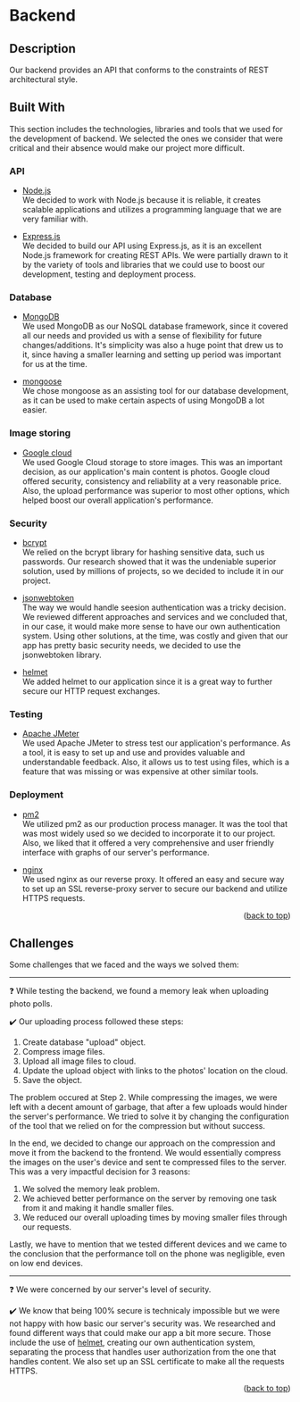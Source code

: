 <div id="top"></div>


<!-- ABOUT THE PROJECT -->
# Backend

## Description

Our backend provides an API that conforms to the constraints of REST architectural style.



## Built With

This section includes the technologies, libraries and tools that we used for the development of backend. We selected the ones we consider that were critical and their absence would make our project more difficult.

### API

-   [Node.js](https://nodejs.org/en/about/)   
We decided to work with Node.js because it is reliable, it creates scalable applications and utilizes a programming language that we are very familiar with.

-   [Express.js](https://expressjs.com/)   
We decided to build our API using Express.js, as it is an excellent Node.js framework for creating REST APIs. We were partially drawn to it by the variety of tools and libraries that we could use to boost our development, testing and deployment process. 


### Database

-   [MongoDB](https://www.mongodb.com/)   
We used MongoDB as our NoSQL database framework, since  it covered all our needs and provided us with a sense of flexibility for future changes/additions. It's  simplicity was also a huge point that drew us to it, since having a smaller learning and setting up period was important for us at the time. 

-   [mongoose](https://mongoosejs.com/)   
We chose mongoose as an assisting tool for our database development, as it can be used to make certain aspects of using MongoDB a lot easier.



### Image storing

-   [Google cloud](https://cloud.google.com/storage)   
We used Google Cloud storage to store images. This was an important decision, as our application's main content is photos. Google cloud offered security, consistency and reliability at a very reasonable price. Also, the upload performance was superior to most other options, which helped boost our overall application's performance.


### Security 

-   [bcrypt](https://www.npmjs.com/package/bcrypt)   
We relied on the bcrypt library for hashing sensitive data, such us passwords. Our research showed that it was the undeniable superior solution, used by millions of projects, so we decided to include it in our project.

-   [jsonwebtoken](https://www.npmjs.com/package/jsonwebtoken)   
The way we would handle seesion authentication was a tricky decision. We reviewed different approaches and services and we concluded that, in our case, it would make more sense to have our own authentication system. Using other solutions, at the time, was costly and given that our app has pretty basic security needs, we decided to use the jsonwebtoken library.

-   [helmet](https://www.npmjs.com/package/helmet)   
We added helmet to our application since it is a great way to further secure our HTTP request exchanges. 

### Testing 

-   [Apache JMeter](https://jmeter.apache.org/)   
We used Apache JMeter to stress test our application's performance. As a tool, it is easy to set up and use and provides valuable and understandable feedback. Also, it allows us to test using files, which is a feature that was missing or was expensive at other similar tools.

### Deployment 

-   [pm2](https://pm2.keymetrics.io/)   
We utilized pm2 as our production process manager. It was the tool that was most widely used so we decided to incorporate it to our project. Also, we liked that it offered a very comprehensive and user friendly interface with graphs of our server's performance.

-   [nginx](https://www.nginx.com/)   
We used nginx as our reverse proxy. It offered an easy and secure way to set up an SSL reverse-proxy server to secure our backend and utilize HTTPS requests.



<p align="right">(<a href="#top">back to top</a>)</p>

## Challenges
Some challenges that we faced and the ways we solved them:

---

:question: While testing the backend, we found a memory leak when uploading photo polls.

:heavy_check_mark: Our uploading process followed these steps: 
1. Create database "upload" object.
2. Compress image files.
3. Upload all image files to cloud.
4. Update the upload object with links to the photos' location on the cloud.
5. Save the object.

The problem occured at Step 2. While compressing the images, we were left with a decent amount of garbage, that after a few uploads would hinder the server's performance. We tried to solve it by changing the configuration of the tool that we relied on for the compression but without success.

In the end, we decided to change our approach on the compression and move it from the backend to the frontend. We would essentially compress the images on the user's device and sent te compressed files to the server. This was a very impactful decision for 3 reasons:

1. We solved the memory leak problem.
2. We achieved better performance on the server by removing one task from it and making it handle smaller files.
3. We reduced our overall uploading times by moving smaller files through our requests.

Lastly, we have to mention that we tested different devices and we came to the conclusion that the performance toll on the phone was negligible, even on low end devices.


---

:question: We were concerned by our server's level of security.

:heavy_check_mark: We know that being 100% secure is technicaly impossible but we were not happy with how basic our server's security was. We researched and found different ways that could make our app a bit more secure. Those include the use of [helmet](https://www.npmjs.com/package/helmet), creating our own authentication system, separating the process that handles user authorization from the one that handles content. We also set up an SSL certificate to make all the requests HTTPS.



<p align="right">(<a href="#top">back to top</a>)</p>
